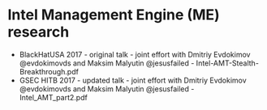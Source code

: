 # Intel Management Engine (ME) research

- BlackHatUSA 2017 - original talk - joint effort with Dmitriy Evdokimov @evdokimovds and Maksim Malyutin @jesusfailed - Intel-AMT-Stealth-Breakthrough.pdf
- GSEC HITB 2017 - updated talk - joint effort with Dmitriy Evdokimov @evdokimovds and Maksim Malyutin @jesusfailed - Intel_AMT_part2.pdf
